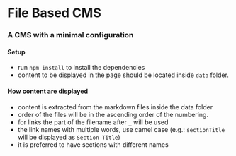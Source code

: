 # File Based CMS
### A CMS with a minimal configuration

#### Setup
- run `npm install` to install the dependencies
- content to be displayed in the page should be located inside `data` folder.

#### How content are displayed
- content is extracted from the markdown files inside the data folder
- order of the files will be in the ascending order of the numbering.
- for links the part of the filename after `_` will be used
- the link names with multiple words, use camel case (e.g.: `sectionTitle` will be displayed as `Section Title`) 
- it is preferred to have sections with different names